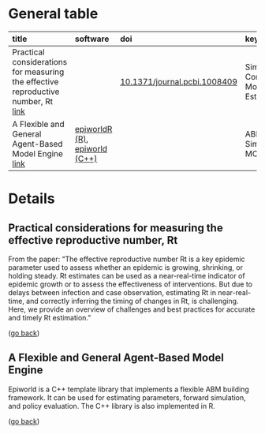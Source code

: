 
# General table

| title                                                                                                                                                              | software                                                                                                     | doi                                                                          | keywords                                           |
|:-------------------------------------------------------------------------------------------------------------------------------------------------------------------|:-------------------------------------------------------------------------------------------------------------|:-----------------------------------------------------------------------------|:---------------------------------------------------|
| Practical considerations for measuring the effective reproductive number, Rt [link](#Practical-considerations-for-measuring-the-effective-reproductive-number--Rt) |                                                                                                              | [10.1371/journal.pcbi.1008409](https://doi.org/10.1371/journal.pcbi.1008409) | Simulation, Compartmental Models, Bias, Estimation |
| A Flexible and General Agent-Based Model Engine [link](#A-Flexible-and-General-Agent-Based-Model-Engine)                                                           | [epiworldR (R)](https://github.com/UofUEpi/epiworldR), [epiworld (C++)](https://github.com/UofUEpi/epiworld) |                                                                              | ABM, Simulation, MCMC                              |

# Details

## Practical considerations for measuring the effective reproductive number, Rt

From the paper: “The effective reproductive number Rt is a key epidemic
parameter used to assess whether an epidemic is growing, shrinking, or
holding steady. Rt estimates can be used as a near-real-time indicator
of epidemic growth or to assess the effectiveness of interventions. But
due to delays between infection and case observation, estimating Rt in
near-real-time, and correctly inferring the timing of changes in Rt, is
challenging. Here, we provide an overview of challenges and best
practices for accurate and timely Rt estimation.”

([go back](#General-table))

## A Flexible and General Agent-Based Model Engine

Epiworld is a C++ template library that implements a flexible ABM
building framework. It can be used for estimating parameters, forward
simulation, and policy evaluation. The C++ library is also implemented
in R.

([go back](#General-table))
